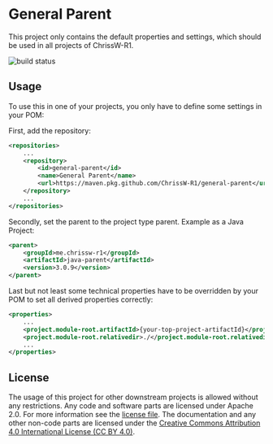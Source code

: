 # General Parent

This project only contains the default properties and settings, which should be
used in all projects of ChrissW-R1.

![build status](https://github.com/ChrissW-R1/general-parent/actions/workflows/maven-build.yml/badge.svg)

## Usage

To use this in one of your projects, you only have to define some settings in
your POM:

First, add the repository:
```XML
<repositories>
	...
	<repository>
		<id>general-parent</id>
		<name>General Parent</name>
		<url>https://maven.pkg.github.com/ChrissW-R1/general-parent</url>
	</repository>
	...
</repositories>
```

Secondly, set the parent to the project type parent. Example as a Java Project:
```XML
<parent>
	<groupId>me.chrissw-r1</groupId>
	<artifactId>java-parent</artifactId>
	<version>3.0.9</version>
</parent>
```

Last but not least some technical properties have to be overridden by your POM
to set all derived properties correctly:
```XML
<properties>
	...
	<project.module-root.artifactId>{your-top-project-artifactId}</project.module-root.artifactId>
	<project.module-root.relativedir>./</project.module-root.relativedir>
	...
</properties>
```

## License

The usage of this project for other downstream projects is allowed without any
restrictions. Any code and software parts are licensed under Apache 2.0. For
more information see the [license file](LICENSE). The documentation and any
other non-code parts are licensed under
the [Creative Commons Attribution 4.0 International License (CC BY 4.0)](https://creativecommons.org/licenses/by/4.0/).
